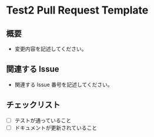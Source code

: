 # Test2 Pull Request Template

## 概要

- 変更内容を記述してください。

## 関連する Issue

- 関連する Issue 番号を記述してください。

## チェックリスト

- [ ] テストが通っていること
- [ ] ドキュメントが更新されていること
